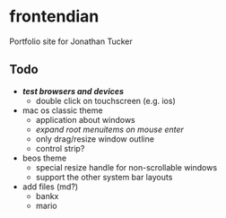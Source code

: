 # frontendian

Portfolio site for Jonathan Tucker

## Todo

- ***test browsers and devices***
  - double click on touchscreen (e.g. ios)
- mac os classic theme
  - application about windows
  - *expand root menuitems on mouse enter*
  - only drag/resize window outline
  - control strip?
- beos theme
  - special resize handle for non-scrollable windows
  - support the other system bar layouts
- add files (md?)
  - bankx
  - mario
